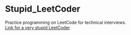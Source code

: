 # Stupid_LeetCoder
Practice programming on LeetCode for technical interviews. </br>
[Link for a very stupid LeetCoder](https://leetcode.com/gzh47/)
